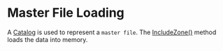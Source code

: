 ﻿# Master File Loading

A [Catalog](catalog.md) is used to represent a `master file`. 
The [IncludeZone()](xref:Makaretu.Dns.Resolving.Catalog.IncludeZone*) method loads the data 
into memory.

```csharp
```
